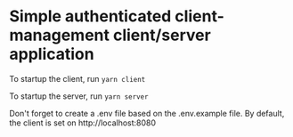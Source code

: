 # Simple authenticated client-management client/server application

To startup the client, run 
`yarn client`

To startup the server, run
`yarn server`

Don't forget to create a .env file based on the .env.example file.
By default, the client is set on http://localhost:8080
